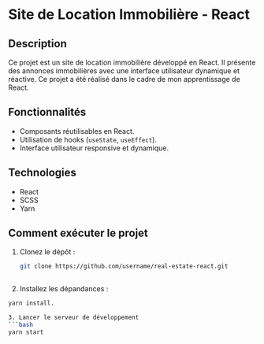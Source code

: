 # Site de Location Immobilière - React

## Description
Ce projet est un site de location immobilière développé en React. Il présente des annonces immobilières avec une interface utilisateur dynamique et réactive. 
Ce projet a été réalisé dans le cadre de mon apprentissage de React.

## Fonctionnalités
- Composants réutilisables en React.
- Utilisation de hooks (`useState`, `useEffect`).
- Interface utilisateur responsive et dynamique.

## Technologies
- React
- SCSS
- Yarn

## Comment exécuter le projet
1. Clonez le dépôt :  
   ```bash
   git clone https://github.com/username/real-estate-react.git
  
2. Installez les dépandances :
```bash
yarn install.

3. Lancer le serveur de développement
```bash
yarn start
